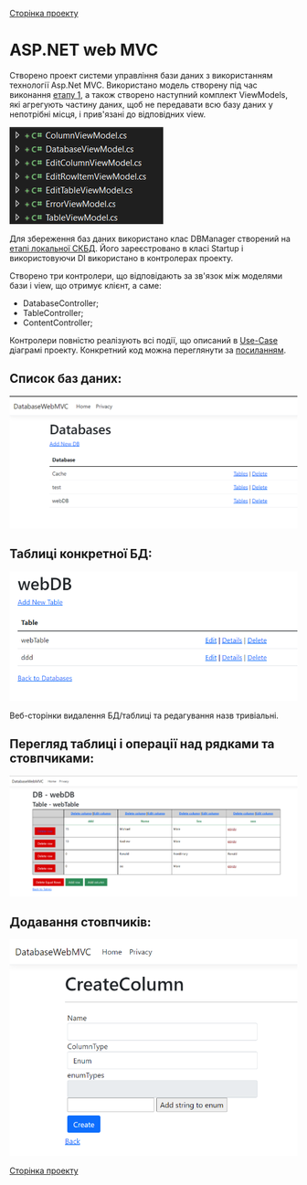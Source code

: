 [Сторінка проекту](https://github.com/Forgefill/TTP-41_IT_Course_Project)


# ASP.NET web MVC

Створено проект системи управління бази даних з використанням технології Asp.Net MVC. Використано модель створену під час виконання [етапу 1](https://github.com/Forgefill/TTP-41_IT_Course_Project/tree/master/DAL), а також створено наступний комплект ViewModels, які агрегують частину даних, щоб не передавати всю базу даних у непотрібні місця, і прив'язані до відповідних view.

![View models](../img/ViewModels.png)

Для збереження баз даних використано клас DBManager створений на [етапі локальної СКБД](https://github.com/Forgefill/TTP-41_IT_Course_Project/blob/master/docs/stage%201-2.md). Його зареєстровано в класі Startup і використовуючи DI використано в контролерах проекту.

Створено три контролери, що відповідають за зв'язок між моделями бази і view, що отримує клієнт, а саме:
* DatabaseController;
* TableController;
* ContentController;

Контролери повністю реалізують всі події, що описаний в [Use-Case](https://github.com/Forgefill/TTP-41_IT_Course_Project/blob/master/img/UseCase0.png) діаграмі проекту.
Конкретний код можна переглянути за [посиланням](https://github.com/Forgefill/TTP-41_IT_Course_Project/tree/master/DatabaseWebMVC/Controllers).

## Список баз даних:
![All Databases](../img/MVC/AlldbMVC.png)

## Таблиці конкретної БД:
![All Tables](../img/MVC/AllTablesMVC.png)

Веб-сторінки видалення БД/таблиці та редагування назв тривіальні.

## Перегляд таблиці і операції над рядками та стовпчиками:
![Table data](../img/MVC/TableDetailsMVC.png)

## Додавання стовпчиків:
![Add column](../img/MVC/CreateColumnMVC.png)

[Сторінка проекту](https://github.com/Forgefill/TTP-41_IT_Course_Project)
